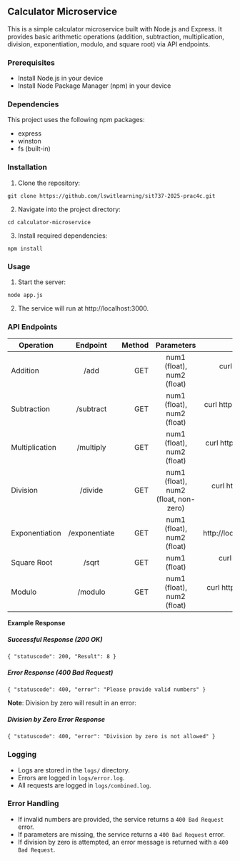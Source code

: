## Calculator Microservice
This is a simple calculator microservice built with Node.js and Express. It provides basic arithmetic operations (addition, subtraction, multiplication, division, exponentiation, modulo, and square root) via API endpoints.

### Prerequisites
- Install Node.js in your device
- Install Node Package Manager (npm) in your device

### Dependencies
This project uses the following npm packages:
- express
- winston
- fs (built-in)

### Installation
1. Clone the repository:
```
git clone https://github.com/lswitlearning/sit737-2025-prac4c.git
```
2. Navigate into the project directory:
```
cd calculator-microservice
```

3. Install required dependencies:
```
npm install
```

### Usage
1. Start the server:
```
node app.js
```
2. The service will run at http://localhost:3000.

### API Endpoints
| Operation       | Endpoint | Method | Parameters | Example Request | 
| ------------ | :----: | -----: | :----: | -----: |
|Addition       | /add | GET | num1 (float), num2 (float) | curl  http://localhost:3000/add?num1=5&num2=3
|Subtraction      | /subtract | GET | num1 (float), num2 (float) | curl  http://localhost:3000/subtract?num1=10&num2=4
|Multiplication       | /multiply | GET | num1 (float), num2 (float) | curl  http://localhost:3000/multiply?num1=7&num2=2
|Division      | /divide | GET | num1 (float), num2 (float, non-zero) | curl  http://localhost:3000/divide?num1=20&num2=4
|Exponentiation     | /exponentiate | GET | num1 (float), num2 (float) | curl http://localhost:3000/exponentiate?num1=2&num2=3
|Square Root      | /sqrt | GET | num1 (float) | curl http://localhost:3000/sqrt?num1=16
|Modulo      | /modulo | GET | num1 (float), num2 (float) | curl http://localhost:3000/modulo?num1=10&num2=3

**Example Response**
##### Successful Response (200 OK)
```
{ "statuscode": 200, "Result": 8 }
```
##### Error Response (400 Bad Request)
```
{ "statuscode": 400, "error": "Please provide valid numbers" }
```
**Note**: Division by zero will result in an error:

##### Division by Zero Error Response
```
{ "statuscode": 400, "error": "Division by zero is not allowed" }
```

### Logging
- Logs are stored in the `logs/` directory.
- Errors are logged in `logs/error.log`.
- All requests are logged in `logs/combined.log`.

### Error Handling
- If invalid numbers are provided, the service returns a `400 Bad Request` error.
- If parameters are missing, the service returns a `400 Bad Request` error.
- If division by zero is attempted, an error message is returned with a `400 Bad Request`.
